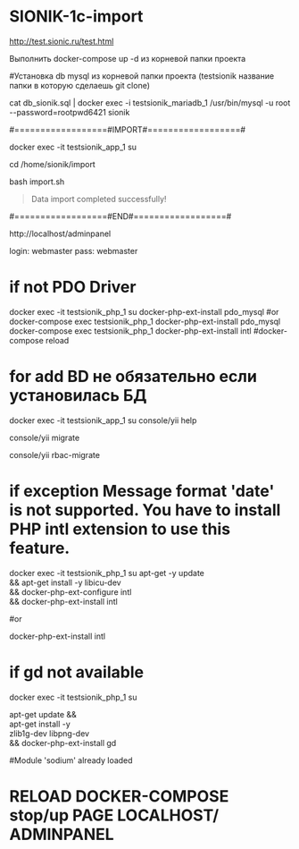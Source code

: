 # SIONIK-1c-import

http://test.sionic.ru/test.html

Выполнить docker-compose up -d из корневой папки проекта

#Установка db mysql из корневой папки проекта (testsionik название папки в которую сделаешь git clone)

cat db_sionik.sql | docker exec -i testsionik_mariadb_1 /usr/bin/mysql -u root --password=rootpwd6421 sionik


#==================#IMPORT#==================#

docker exec -it testsionik_app_1 su

cd /home/sionik/import

bash import.sh 

> Data import completed successfully!

#==================#END#==================#


http://localhost/adminpanel

login: webmaster
pass: webmaster

# if not PDO Driver
docker exec -it testsionik_php_1 su
docker-php-ext-install pdo_mysql
#or
docker-compose exec testsionik_php_1 docker-php-ext-install pdo_mysql
docker-compose exec testsionik_php_1 docker-php-ext-install intl
#docker-compose reload 

# for add BD не обязательно если установилась  БД 
docker exec -it testsionik_app_1 su
 console/yii help

 console/yii migrate

 console/yii rbac-migrate

# if exception Message format 'date' is not supported. You have to install PHP intl extension to use this feature.
docker exec -it testsionik_php_1 su
apt-get -y update \
    && apt-get install -y libicu-dev\
    && docker-php-ext-configure intl \
    && docker-php-ext-install intl

#or 

docker-php-ext-install intl

# if gd not available 
docker exec -it testsionik_php_1 su

apt-get update && \
    apt-get install -y \
        zlib1g-dev libpng-dev\
    && docker-php-ext-install gd

#Module 'sodium' already loaded

# RELOAD DOCKER-COMPOSE stop/up PAGE LOCALHOST/ ADMINPANEL 

